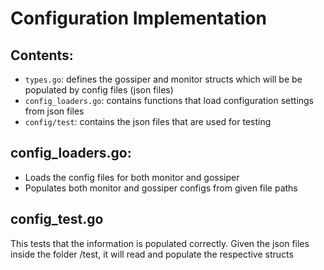 # Configuration Implementation

## Contents: 
- `types.go`: defines the gossiper and monitor structs which will be be populated by config files (json files)
- `config_loaders.go`: contains functions that load configuration settings from json files
- `config/test`: contains the json files that are used for testing

## config_loaders.go:
- Loads the config files for both monitor and gossiper 
- Populates both monitor and gossiper configs from given file paths

## config_test.go
This tests that the information is populated correctly. Given the json files inside the folder /test, it will read and populate the respective structs
